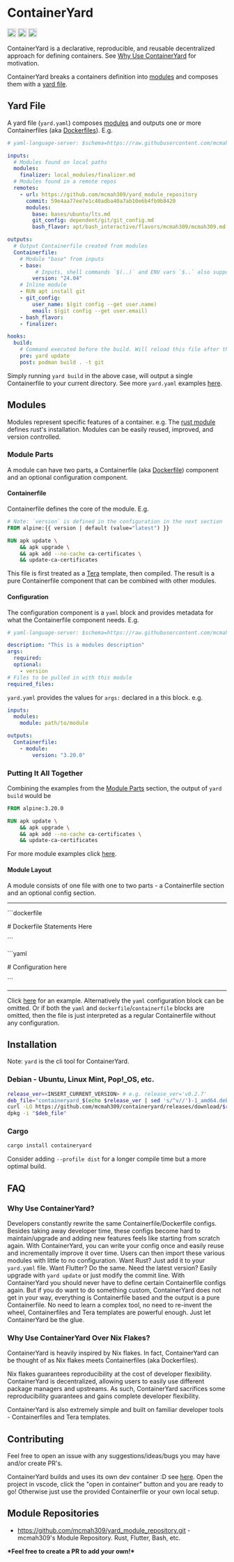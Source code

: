 # ContainerYard

[<img alt="github" src="https://img.shields.io/badge/github-mcmah309/containeryard-8da0cb?style=for-the-badge&labelColor=555555&logo=github" height="20">](https://github.com/mcmah309/containeryard)
[<img alt="crates.io" src="https://img.shields.io/crates/v/containeryard.svg?style=for-the-badge&color=fc8d62&logo=rust" height="20">](https://crates.io/crates/containeryard)
[<img alt="docs.rs" src="https://img.shields.io/badge/docs.rs-containeryard-66c2a5?style=for-the-badge&labelColor=555555&logo=docs.rs" height="20">](https://docs.rs/containeryard)

ContainerYard is a declarative, reproducible, and reusable decentralized approach for defining containers. 
See [Why Use ContainerYard](#why-use-containeryard) for motivation.

ContainerYard breaks a containers definition into [modules](#modules) and composes them with a [yard file](#yardyaml). 

## Yard File
A yard file (`yard.yaml`) composes [modules](#modules) and outputs one or more Containerfiles (aka [Dockerfiles](https://docs.docker.com/reference/dockerfile/)). E.g.

```yaml
# yaml-language-server: $schema=https://raw.githubusercontent.com/mcmah309/containeryard/master/src/schemas/yard-schema.json

inputs:
  # Modules found on local paths
  modules:
    finalizer: local_modules/finalizer.md
  # Modules found in a remote repos
  remotes:
    - url: https://github.com/mcmah309/yard_module_repository
      commit: 59e4aa77ee7e1c40adba40a7ab10e6b4fb9b8420
      modules:
        base: bases/ubuntu/lts.md
        git_config: dependent/git/git_config.md
        bash_flavor: apt/bash_interactive/flavors/mcmah309/mcmah309.md

outputs:
  # Output Containerfile created from modules
  Containerfile:
    # Module "base" from inputs
    - base:
         # Inputs, shell commands `$(..)` and ENV vars `$..` also supported
        version: "24.04"
    # Inline module
    - RUN apt install git
    - git_config:
        user_name: $(git config --get user.name)
        email: $(git config --get user.email)
    - bash_flavor:
    - finalizer:

hooks:
  build:
    # Command executed before the build. Will reload this file after the command is executed
    pre: yard update
    post: podman build . -t git
```
Simply running `yard build` in the above case, will output a single Containerfile to your current directory.
See more `yard.yaml` examples [here](https://github.com/mcmah309/containeryard/tree/master/examples).

## Modules

Modules represent specific features of a container. e.g. The [rust module](https://github.com/mcmah309/yard_module_repository/blob/59e4aa77ee7e1c40adba40a7ab10e6b4fb9b8420/dependent/apt/rust/nightly.md) defines rust's installation. 
Modules can be easily reused, improved, and version controlled.

### Module Parts
A module can have two parts, a Containerfile (aka [Dockerfile](https://docs.docker.com/reference/dockerfile/)) component and an optional configuration component.
#### Containerfile
Containerfile defines the core of the module. E.g.
```dockerfile
# Note: `version` is defined in the configuration in the next section
FROM alpine:{{ version | default (value="latest") }}

RUN apk update \
    && apk upgrade \
    && apk add --no-cache ca-certificates \
    && update-ca-certificates
```
This file is first treated as a [Tera](https://keats.github.io/tera/docs/#templates) template, then compiled.
The result is a pure Containerfile component that can be combined with other modules.

#### Configuration
The configuration component is a `yaml` block and provides metadata for what the Containerfile component needs. E.g.
```yaml
# yaml-language-server: $schema=https://raw.githubusercontent.com/mcmah309/containeryard/master/src/schemas/yard-module-schema.json

description: "This is a modules description"
args:
  required:
  optional:
    - version
# Files to be pulled in with this module
required_files:
```
`yard.yaml` provides the values for `args:` declared in a this block.
e.g.
```yaml
inputs:
  modules:
    module: path/to/module

outputs:
  Containerfile:
    - module:
        version: "3.20.0"
```

### Putting It All Together
Combining the examples from the [Module Parts](#module-parts) section, the output of `yard build` would be
```dockerfile
FROM alpine:3.20.0

RUN apk update \
    && apk upgrade \
    && apk add --no-cache ca-certificates \
    && update-ca-certificates
```

For more module examples click [here](https://github.com/mcmah309/yard_module_repository/tree/master).

#### Module Layout
A module consists of one file with one to two parts - a Containerfile section and an optional config section.

---
\`\`\`dockerfile

\# Dockerfile Statements Here

\`\`\`

\`\`\`yaml

\# Configuration here

\`\`\`

---
Click [here](https://raw.githubusercontent.com/mcmah309/yard_module_repository/refs/heads/master/dependent/apt/bash_interactive/flavors/mcmah309/mcmah309.md) for an example. Alternatively the `yaml` configuration block can be omitted. Or if both the `yaml` and `dockerfile`/`containerfile` blocks are omitted, then the file is just interpreted as a regular Containerfile without any configuration.

## Installation

Note: `yard` is the cli tool for ContainerYard.

### Debian - Ubuntu, Linux Mint, Pop!_OS, etc.

```bash
release_ver=<INSERT_CURRENT_VERSION> # e.g. release_ver='v0.2.7'
deb_file="containeryard_$(echo $release_ver | sed 's/^v//')-1_amd64.deb"
curl -LO https://github.com/mcmah309/containeryard/releases/download/$release_ver/$deb_file
dpkg -i "$deb_file"
```

### Cargo

```bash
cargo install containeryard
```
Consider adding `--profile dist` for a longer compile time but a more optimal build.

## FAQ
### Why Use ContainerYard?

Developers constantly rewrite the same Containerfile/Dockerfile configs. Besides taking away developer time, 
these configs become hard to maintain/upgrade and adding new features feels like starting from scratch again.
With ContainerYard, you can write your config once and easily reuse and incrementally improve it over time.
Users can then import these various modules with little to no configuration. Want Rust? Just add it to your `yard.yaml` file.
Want Flutter? Do the same. Need the latest version? Easily upgrade with `yard update` or just modify the commit line.
With ContainerYard you should never have to define certain Containerfile configs again. But
if you do want to do something custom, ContainerYard does not get in your way, everything is Containerfile based 
and the output is a pure Containerfile. No need to learn a complex tool, no need to re-invent the wheel, Containerfiles 
and Tera templates are powerful enough. Just let ContainerYard be the glue.

### Why Use ContainerYard Over Nix Flakes?

ContainerYard is heavily inspired by Nix flakes. In fact, ContainerYard can be thought of as Nix flakes meets Containerfiles (aka Dockerfiles).

Nix flakes guarantees reproducibility at the cost of developer flexibility. ContainerYard is decentralized, allowing users to easily use different package managers and upstreams. As such, ContainerYard sacrifices some reproducibility guarantees and gains complete developer flexibility.

ContainerYard is also extremely simple and built on familiar developer tools - Containerfiles and Tera templates.

## Contributing

Feel free to open an issue with any suggestions/ideas/bugs you may have and/or create PR's.

ContainerYard builds and uses its own dev container :D see [here](https://github.com/mcmah309/containeryard/tree/master/.devcontainer).
Open the project in vscode, click the "open in container" button and you are ready to go! Otherwise just use the provided Containerfile or your own local setup.


## Module Repositories

- <https://github.com/mcmah309/yard_module_repository.git> - mcmah309's Module Repository. Rust, Flutter, Bash, etc.

**\*Feel free to create a PR to add your own!\***

